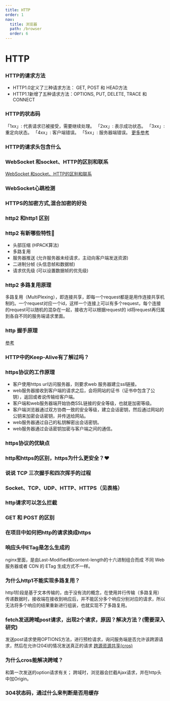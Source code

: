 ```yaml
---
title: HTTP
order: 1
nav:
  title: 浏览器
  path: /browser
  order: 6
---
```


# HTTP

### HTTP的请求方法
- HTTP1.0定义了三种请求方法： GET, POST 和 HEAD方法
- HTTP1.1新增了五种请求方法：OPTIONS, PUT, DELETE, TRACE 和 CONNECT

### HTTP的状态码
「1xx」: 代表请求已被接受，需要继续处理。
「2xx」: 表示成功状态。
「3xx」: 重定向状态。
「4xx」: 客户端错误。
「5xx」: 服务器端错误。
[更多参考](https://developer.mozilla.org/zh-CN/docs/Web/HTTP/HTTP_response_codes)

### HTTP的请求头包含什么

### WebSocket 和socket、HTTP的区别和联系
[WebSocket 和socket、HTTP的区别和联系](https://www.cnblogs.com/aspirant/p/11334957.html)

### WebSocket心跳检测

### HTTPS的加密方式,混合加密的好处

### http2 和http1 区别

### http2 有新哪些特性🧡
- 头部压缩 (HPACK算法)
- 多路复用
- 服务器推送 (允许服务器未经请求，主动向客户端发送资源)
- 二进制分帧 (头信息帧和数据帧)
- 请求优先级 (可以设置数据帧的优先级)

### http2 多路复用原理
多路复用（MultiPlexing），即连接共享，即每一个request都是是用作连接共享机制的。一个request对应一个id，这样一个连接上可以有多个request，每个连接的request可以随机的混杂在一起，接收方可以根据request的 id将request再归属到各自不同的服务端请求里面。

### http 握手原理
[参考](https://juejin.cn/post/6844904132071948295)

### HTTP中的Keep-Alive有了解过吗？

### https协议的工作原理
- 客户使用https url访问服务器，则要求web 服务器建立ssl链接。
- web服务器接收到客户端的请求之后，会将网站的证书（证书中包含了公钥），返回或者说传输给客户端。
- 客户端和web服务器端开始协商SSL链接的安全等级，也就是加密等级。
- 客户端浏览器通过双方协商一致的安全等级，建立会话密钥，然后通过网站的公钥来加密会话密钥，并传送给网站。
- web服务器通过自己的私钥解密出会话密钥。
- web服务器通过会话密钥加密与客户端之间的通信。

### https协议的优缺点

### http和https的区别，https为什么更安全？❤️

### 说说 TCP 三次握手和四次挥手的过程

### Socket、TCP、UDP、HTTP、HTTPS（见表格）

### http请求可以怎么拦截

### GET 和 POST 的区别


### 在项目中如何把http的请求换成https

### 响应头中ETag是怎么生成的
nginx里面，是由Last-Modified和content-length的十六进制组合而成 不同 Web 服务器或者 CDN 的 ETag 生成方式不一样。

### 为什么http1不能实现多路复用？
http1阶段是基于文本传输的，由于没有流的概念，在使用并行传输（多路复用）传递数据时，接收端在接收到响应后，并不能区分多个响应分别对应的请求，所以无法将多个响应的结果重新进行组装，也就实现不了多路复用。

### fetch发送跨域post请求，出现2个请求，原因？解决方法？(需要深入研究)
发送post请求使用OPTIONS方法，进行预检请求，询问服务端是否允许该跨源请求，然后在允许(204)的情况发送真正的请求
[跨源资源共享(cros)](https://developer.mozilla.org/zh-CN/docs/Web/HTTP/Access_control_CORS)

### 为什么cros能解决跨域？
和第一次发送的option请求有关；
跨域时，浏览器会拦截Ajax请求，并在http头中加Origin。


### 304状态码，通过什么来判断是否用缓存



